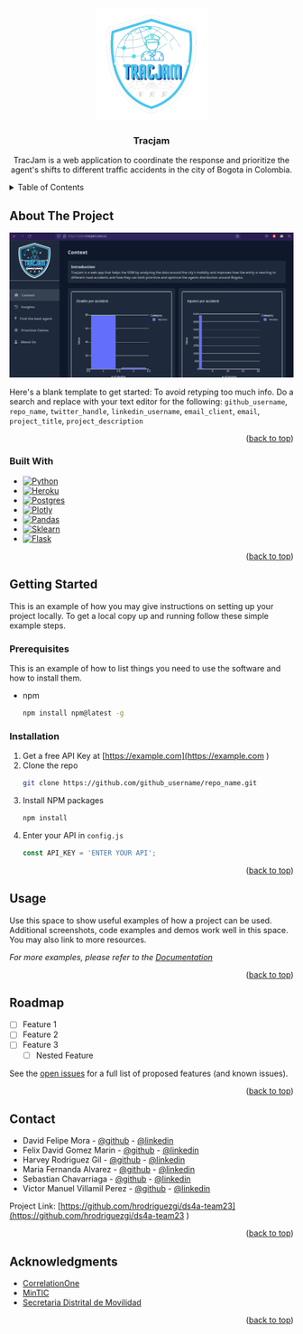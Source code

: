 <div id="top"></div>
  
  
  
  
  
  
  
  
  
  
  
  
  
  
  
  
  
  
<div align="center">
  <a href="https://github.com/github_username/repo_name">
    <img src="images/tracjam-logo.png" alt="Logo" width="200" height="200">
  </a>
  
<h3 align="center">Tracjam</h3>
  
  <p align="center">
   TracJam is a web application to coordinate the response and prioritize the agent's shifts to different traffic accidents in the city of Bogota in Colombia. 
    <!-- <br />
    <a href="https://github.com/github_username/repo_name"><strong>Explore the docs »</strong></a>
    <br />
    <br />
    <a href="https://github.com/github_username/repo_name">View Demo</a>
    ·
    <a href="https://github.com/github_username/repo_name/issues">Report Bug</a>
    ·
    <a href="https://github.com/github_username/repo_name/issues">Request Feature</a>
  </p> -->
</div>
  
  
  
  
  
<details>
  <summary>Table of Contents</summary>
  <ol>
    <li>
      <a href="#about-the-project">About The Project</a>
      <ul>
        <li><a href="#built-with">Built With</a></li>
      </ul>
    </li>
    <li>
      <a href="#getting-started">Getting Started</a>
      <ul>
        <li><a href="#prerequisites">Prerequisites</a></li>
        <li><a href="#installation">Installation</a></li>
      </ul>
    </li>
    <li><a href="#usage">Usage</a></li>
    <li><a href="#roadmap">Roadmap</a></li>
    <!-- <li><a href="#contributing">Contributing</a></li> -->
    <!-- <li><a href="#license">License</a></li> -->
    <li><a href="#contact">Contact</a></li>
    <li><a href="#acknowledgments">Acknowledgments</a></li>
  </ol>
</details>
  
  
  
  
  
##  About The Project
  
  
[![Product Name Screen Shot][product-screenshot]](https://example.com )
  
Here's a blank template to get started: To avoid retyping too much info. Do a search and replace with your text editor for the following: `github_username`, `repo_name`, `twitter_handle`, `linkedin_username`, `email_client`, `email`, `project_title`, `project_description`
  
<p align="right">(<a href="#top">back to top</a>)</p>
  
  
  
###  Built With
  
  
* [![Python][Python.com]][Python-url]
* [![Heroku][Heroku.com]][Heroku-url]
* [![Postgres][Postgres.com]][Postgres-url]
* [![Plotly][Plotly.com]][Plotly-url]
* [![Pandas][Pandas.com]][Pandas-url]
* [![Sklearn][sklearn.com]][sklearn-url]
* [![Flask][Flask.com]][Flask-url]
  
  
<p align="right">(<a href="#top">back to top</a>)</p>
  
  
  
  
  
##  Getting Started
  
  
This is an example of how you may give instructions on setting up your project locally.
To get a local copy up and running follow these simple example steps.
  
###  Prerequisites
  
  
This is an example of how to list things you need to use the software and how to install them.
* npm
  ```sh
  npm install npm@latest -g
  ```
  
###  Installation
  
  
1. Get a free API Key at [https://example.com](https://example.com )
2. Clone the repo
   ```sh
   git clone https://github.com/github_username/repo_name.git
   ```
3. Install NPM packages
   ```sh
   npm install
   ```
4. Enter your API in `config.js`
   ```js
   const API_KEY = 'ENTER YOUR API';
   ```
  
<p align="right">(<a href="#top">back to top</a>)</p>
  
  
  
  
  
##  Usage
  
  
Use this space to show useful examples of how a project can be used. Additional screenshots, code examples and demos work well in this space. You may also link to more resources.
  
_For more examples, please refer to the [Documentation](https://example.com )_
  
<p align="right">(<a href="#top">back to top</a>)</p>
  
  
  
  
  
##  Roadmap
  
  
- [ ] Feature 1
- [ ] Feature 2
- [ ] Feature 3
    - [ ] Nested Feature
  
See the [open issues](https://github.com/github_username/repo_name/issues ) for a full list of proposed features (and known issues).
  
<p align="right">(<a href="#top">back to top</a>)</p>
  
  
  
  
  
  
  
  
  
  
  
##  Contact
  
  
* David Felipe Mora - [@github](https://github.com/DavidFM43 ) - [@linkedin](https://www.linkedin.com/in/david-felipe-mora/ )
* Felix David Gomez Marin - [@github](https://github.com/FelixDavid12 ) - [@linkedin](https://www.linkedin.com/in/felix-david-gomez-marin/ )
* Harvey Rodriguez Gil - [@github](https://github.com/hrodriguezgi ) - [@linkedin](https://www.linkedin.com/in/hrodriguezgi/ )
* Maria Fernanda Alvarez - [@github]( ) - [@linkedin]( )
* Sebastian Chavarriaga - [@github](https://github.com/schavar ) - [@linkedin](https://www.linkedin.com/in/sebastian-c-0a0071219/ )
* Victor Manuel Villamil Perez - [@github](https://github.com/vmvillamilp ) - [@linkedin](https://www.linkedin.com/in/victorvillamil95/ )
  
Project Link: [https://github.com/hrodriguezgi/ds4a-team23](https://github.com/hrodriguezgi/ds4a-team23 )
  
<p align="right">(<a href="#top">back to top</a>)</p>
  
  
  
  
  
##  Acknowledgments
  
  
* [CorrelationOne](https://www.correlation-one.com/ )
* [MinTIC](https://www.mintic.gov.co/portal/inicio/ )
* [Secretaria Distrital de Movilidad](https://www.movilidadbogota.gov.co/web/ )
  
<p align="right">(<a href="#top">back to top</a>)</p>
  
  
  
  
  
  
  
[contributors-shield]: https://img.shields.io/github/contributors/github_username/repo_name.svg?style=for-the-badge
[contributors-url]: https://github.com/github_username/repo_name/graphs/contributors
[forks-shield]: https://img.shields.io/github/forks/github_username/repo_name.svg?style=for-the-badge
[forks-url]: https://github.com/github_username/repo_name/network/members
[stars-shield]: https://img.shields.io/github/stars/github_username/repo_name.svg?style=for-the-badge
[stars-url]: https://github.com/github_username/repo_name/stargazers
[issues-shield]: https://img.shields.io/github/issues/github_username/repo_name.svg?style=for-the-badge
[issues-url]: https://github.com/github_username/repo_name/issues
[license-shield]: https://img.shields.io/github/license/github_username/repo_name.svg?style=for-the-badge
[license-url]: https://github.com/github_username/repo_name/blob/master/LICENSE.txt
[linkedin-shield]: https://img.shields.io/badge/-LinkedIn-black.svg?style=for-the-badge&logo=linkedin&colorB=555
[linkedin-url]: https://linkedin.com/in/linkedin_username
[product-screenshot]: images/screenshot.png
[Plotly.com]: https://img.shields.io/badge/Plotly-%233F4F75.svg?style=for-the-badge&logo=plotly&logoColor=white
[Plotly-url]: https://plotly.com/
[Pandas.com]: https://img.shields.io/badge/pandas-%23150458.svg?style=for-the-badge&logo=pandas&logoColor=white
[Pandas-url]: https://pandas.pydata.org/
[Python.com]: https://img.shields.io/badge/python-3670A0?style=for-the-badge&logo=python&logoColor=ffdd54
[Python-url]: https://www.python.org/ 
[Heroku.com]: https://img.shields.io/badge/heroku-%23430098.svg?style=for-the-badge&logo=heroku&logoColor=white
[Heroku-url]: https://www.heroku.com/
[sklearn.com]: https://img.shields.io/badge/scikit--learn-%23F7931E.svg?style=for-the-badge&logo=scikit-learn&logoColor=white
[sklearn-url]: https://scikit-learn.org/
[Postgres.com]: https://img.shields.io/badge/postgres-%23316192.svg?style=for-the-badge&logo=postgresql&logoColor=white
[Postgres-url]: https://www.postgresql.org/
[Postgres.com]: https://img.shields.io/badge/postgres-%23316192.svg?style=for-the-badge&logo=postgresql&logoColor=white
[Postgres-url]: https://www.postgresql.org/
[Flask.com]: https://img.shields.io/badge/flask-%23000.svg?style=for-the-badge&logo=flask&logoColor=white
[Flask-url]: https://flask.palletsprojects.com/en/2.1.x/
  